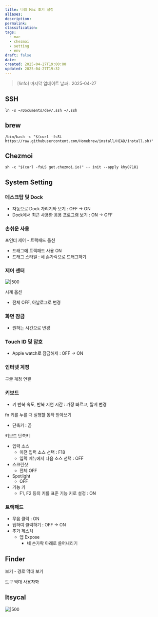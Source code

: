 ```yaml
---
title: 나의 Mac 초기 설정
aliases: 
description: 
permalink: 
classification: 
tags:
  - mac
  - chezmoi
  - setting
  - env
draft: false
date: 
created: 2025-04-27T19:00:00
updated: 2025-04-27T19:32
---
```


>[!info]
>마지막 업데이트 날짜 : 2025-04-27

## SSH

 `ln -s ~/Documents/dev/.ssh ~/.ssh`

## brew

`/bin/bash -c "$(curl -fsSL https://raw.githubusercontent.com/Homebrew/install/HEAD/install.sh)"`

## Chezmoi

`sh -c "$(curl -fsLS get.chezmoi.io)" -- init --apply khy07181`

## System Setting

### 데스크탑 및 Dock

- 자동으로 Dock 가리기와 보기 : OFF -> ON
- Dock에서 최근 사용한 응용 프로그램 보기 : ON -> OFF

### 손쉬운 사용

포인터 제어 - 트랙패드 옵션
- 드래그에 트랙패드 사용 ON
- 드래그 스타일 : 세 손가락으로 드래그하기

### 제어 센터

![|500](https://i.imgur.com/Kd1HFOr.png)

시계 옵션
- 전체 OFF, 아날로그로 변경

### ​화면 잠금

- 원하는 시간으로 변경

### Touch ID 및 암호

- Apple watch로 잠금해제 : OFF -> ON

### 인터넷 계정

구글 계정 연결

### 키보드

- 키 반복 속도, 반복 지연 시간 : 가장 빠르고, 짧게 변경

fn 키를 누를 때 실행할 동작
받아쓰기
- 단축키 : 끔

키보드 단축키
- 입력 소스
	- 이전 입력 소스 선택 : F18
	- 입력 메뉴에서 다음 소스 선택 : OFF
- 스크린샷
	- 전체 OFF
- Spotlight
	- OFF
- 기능 키
	- F1, F2 등의 키를 표준 기능 키로 설정 : ON

### 트랙패드

- 무음 클릭 : ON
- 탭하여 클릭하기 : OFF -> ON
- 추가 제스처
	- 앱 Expose
		- 네 손가락 아래로 쓸어내리기

## Finder

보기 - 경로 막대 보기

도구 막대 사용자화

## Itsycal

![|500](https://i.imgur.com/SnKK8Sx.png)
